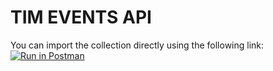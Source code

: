 # TIM EVENTS API

You can import the collection directly using the following link:
   [![Run in Postman](https://run.pstmn.io/button.svg)](https://www.postman.com/collections/YOUR_COLLECTION_LINK)